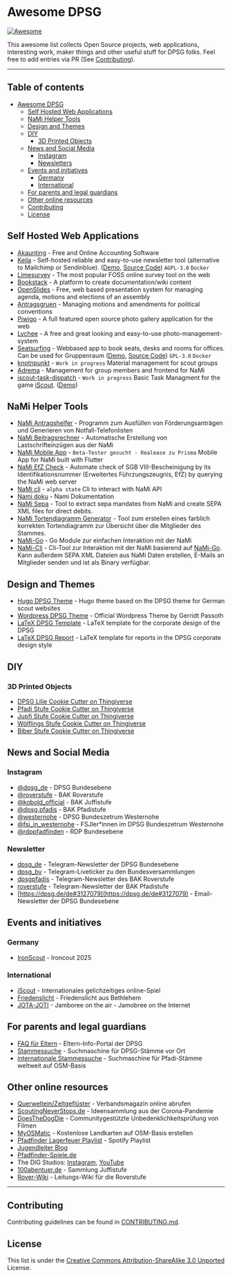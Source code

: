 # Awesome DPSG

[![Awesome](https://cdn.jsdelivr.net/gh/sindresorhus/awesome@d7305f38d29fed78fa85652e3a63e154dd8e8829/media/badge.svg)](https://github.com/sindresorhus/awesome)

This awesome list collects Open Source projects, web applications, interesting work, maker things and other useful stuff for DPSG folks. Feel free to add entries via PR (See [Contributing](.github/CONTRIBUTING.md)).

---

## Table of contents <!-- omit from toc -->

- [Awesome DPSG](#awesome-dpsg)
  - [Self Hosted Web Applications](#self-hosted-web-applications)
  - [NaMi Helper Tools](#nami-helper-tools)
  - [Design and Themes](#design-and-themes)
  - [DIY](#diy)
    - [3D Printed Objects](#3d-printed-objects)
  - [News and Social Media](#news-and-social-media)
    - [Instagram](#instagram)
    - [Newsletters](#newsletter)
  - [Events and initiatives](#events-and-initiatives)
    - [Germany](#germany)
    - [International](#international)
  - [For parents and legal guardians](#for-parents-and-legal-guardians)
  - [Other online resources](#other-online-resources)
  - [Contributing](#contributing)
  - [License](#license)

## Self Hosted Web Applications

- [Akaunting](https://github.com/akaunting/akaunting) - Free and Online Accounting Software
- [Keila](https://www.keila.io) - Self-hosted reliable and easy-to-use newsletter tool (alternative to Mailchimp or Sendinblue). ([Demo](https://app.keila.io), [Source Code](https://github.com/pentacent/keila)) `AGPL-3.0` `Docker`
- [Limesurvey](https://github.com/LimeSurvey/LimeSurvey) - The most popular FOSS online survey tool on the web
- [Bookstack](https://github.com/BookStackApp/BookStack) - A platform to create documentation/wiki content
- [OpenSlides](https://github.com/OpenSlides/OpenSlides) - Free, web based presentation system for managing agenda, motions and elections of an assembly
- [Antragsgruen](https://github.com/CatoTH/antragsgruen) - Managing motions and amendments for political conventions
- [Piwigo](https://github.com/Piwigo/Piwigo) - A full featured open source photo gallery application for the web
- [Lychee](https://github.com/LycheeOrg/Lychee) - A free and great looking and easy-to-use photo-management-system
- [Seatsurfing](https://seatsurfing.app/) - Webbased app to book seats, desks and rooms for offices. Can be used for Gruppenraum ([Demo](https://seatsurfing.app/get-started/), [Source Code](https://github.com/seatsurfing/backend)) `GPL-3.0` `Docker`
- [knotnpunkt](https://github.com/dpsg-beckum/knotnpunkt) - `Work in progress` Material management for scout groups
- [Adrema](https://github.com/zoomyboy/adrema) - Management for group members and frontend for NaMi
- [iscout-task-dispatch](https://github.com/dpsg-beckum/iscout-task-dispatch) - `Work in progress` Basic Task Managment for the game [iScout](https://iscoutgame.com). ([Demo](https://itd-test.remote1.jonahwille.de))

## NaMi Helper Tools

- [NaMi Antragshelfer](https://github.com/tobiasmiosczka/nami-antragshelfer) - Programm zum Ausfüllen von Förderungsanträgen und Generieren von Notfall-Telefonlisten
- [NaMi Beitragsrechner](https://github.com/f1shl/nami-beitragsrechner) - Automatische Erstellung von Lastschrifteinzügen aus der NaMi
- [NaMi Mobile App](https://github.com/digital-scouts/dpsg-nami-app) - `Beta-Tester gesucht - Realease zu Prisma` Mobile App for NaMi built with Flutter
- [NaMi EfZ Check](https://github.com/maehw/nami-efz-check) - Automate check of SGB VIII-Bescheinigung by its Identifikationsnummer (Erweitertes Führzungszeugnis, EfZ) by querying the NaMi web server
- [NaMi cli](https://github.com/webratz/pynami) - `alpha state` Cli to interact with NaMi API
- [Nami doku](https://doku.dpsg.de/spacedirectory/view.action) - Nami Dokumentation
- [NaMi Sepa](https://github.com/thisni1s/nami-sepa) - Tool to extract sepa mandates from NaMi and create SEPA XML files for direct debits.
- [NaMi Tortendiagramm Generator](https://codeberg.org/dpsghuenfeld/DIYNaMi) - Tool zum erstellen eines farblich korrekten Tortendiagramm zur Übersicht über die Mitglieder des Stammes.
- [NaMi-Go](https://github.com/thisni1s/nami-go) - Go Module zur einfachen Interaktion mit der NaMi
- [NaMi-Cli](https://github.com/thisni1s/nami-cli) - Cli-Tool zur Interaktion mit der NaMi basierend auf [NaMi-Go](https://github.com/thisni1s/nami-go). Kann außerdem SEPA XML Dateien aus NaMi Daten erstellen, E-Mails an Mitglieder senden und ist als Binary verfügbar.

## Design and Themes

- [Hugo DPSG Theme](https://github.com/pfadfinder-konstanz/hugo-dpsg) - Hugo theme based on the DPSG theme for German scout websites
- [Wordpress DPSG Theme](https://dpsg.de/de/leitende-mitarbeitende/oeffentlichkeitsarbeit/logos-material-vorlagen/wordpress-theme) - Official Wordpress Theme by Gerridt Passoth
- [LaTeX DPSG Template](https://github.com/fabianlipp/latex-dpsg) - LaTeX template for the corporate design of the DPSG
- [LaTeX DPSG Report](https://github.com/thisni1s/dpsg-report-latex) - LaTeX template for reports in the DPSG corporate design style

## DIY

### 3D Printed Objects

- [DPSG Lilie Cookie Cutter on Thingiverse](https://www.thingiverse.com/thing:4672759)
- [Pfadi Stufe Cookie Cutter on Thingiverse](https://www.thingiverse.com/thing:4646424)
- [Jupfi Stufe Cookie Cutter on Thingiverse](https://www.thingiverse.com/thing:4646408)
- [Wölflings Stufe Cookie Cutter on Thingiverse](https://www.thingiverse.com/thing:4646398)
- [Biber Stufe Cookie Cutter on Thingiverse](https://www.thingiverse.com/thing:4646427)

## News and Social Media

### Instagram
- [@dpsg_de](https://www.instagram.com/dpsg.de/) -  DPSG Bundesebene
- [@roverstufe](https://www.instagram.com/roverstufe/) -  BAK Roverstufe
- [@kobold_official](https://www.instagram.com/kobold_official/) -  BAK Juffistufe
- [@dpsg.pfadis](https://www.instagram.com/dpsg.pfadis/) -  BAK Pfadistufe
- [@westernohe](https://www.instagram.com/bundeszentrum_westernohe/) -  DPSG Bundeszetrum Westernohe
- [@fsj_in_westernohe](https://www.instagram.com/fsj_in_westernohe/) -  FSJler*innen im DPSG Bundeszetrum Westernohe
- [@rdppfadfinden](https://www.instagram.com/rdppfadfinden/) - RDP Bundesebene

### Newsletter
- [dpsg_de](https://t.me/dpsg_de) - Telegram-Newsletter der DPSG Bundesebene
- [dpsg_bv](https://t.me/dpsg_bv) - Telegram-Liveticker zu den Bundesversammlungen
- [dpsgpfadis](https://t.me/dpsgrover) - Telegram-Newsletter des BAK Roverstufe
- [roverstufe](https://t.me/dpsgpfadis) - Telegram-Newsletter der BAK Pfadistufe
- [https://dpsg.de/de#3127079](https://dpsg.de/de#3127079) - Email-Newsletter der DPSG Bundesebene

## Events and initiatives

### Germany
- [IronScout](https://ironscout2025.de/) - Ironcout 2025

### International
- [iScout](https://iscoutgame.com/en/home) - Internationales gelichzeitiges online-Spiel
- [Friedenslicht](https://www.friedenslicht.de/) - Friedenslicht aus Bethlehem
- [JOTA-JOTI](https://jota-joti.de/) - Jamboree on the air - Jamobree on the Internet

## For parents and legal guardians
- [FAQ für Eltern](https://dpsg.de/de/mach-mit/mitglied-werden/informationen-fuer-eltern) - Eltern-Info-Portal der DPSG
- [Stammessuche](https://dpsg.de/de/stammessuche-20) - Suchmaschine für DPSG-Stämme vor Ort
- [internationale Stammessuche](https://mapcomplete.org/scouting) - Suchmaschine für Pfadi-Stämme weltweit auf OSM-Basis

## Other online resources
- [Querweltein/Zeltgeflüster](https://dpsg.de/de/magazin) - Verbandsmagazin online abrufen
- [ScoutingNeverStops.de](https://www.scoutingneverstops.de/) - Ideensammlung aus der Corona-Pandemie
- [DoesTheDogDie](https://www.doesthedogdie.com/) - Communitygestützte Unbedenklichkeitsprüfung von Filmen
- [MyOSMatic](https://print.get-map.org/) - Kostenlose Landkarten auf OSM-Basis erstellen
- [Pfadfinder Lagerfeuer Playlist](https://open.spotify.com/playlist/0SuPlHCl8sVmhOOuJA49WD) - Spotify Playlist
-  [Jugendleiter Blog](https://www.jugendleiter-blog.de/)
-  [Pfadfinder-Spiele.de](https://pfadfinder-spiele.de/)
-  The DIG Studios: [Instagram](https://www.instagram.com/thedigstudios/),  [YouTube](https://www.youtube.com/@thedigstudios/videos)
-  [100abentuer.de](https://100abenteuer.dpsg.de/wp/) - Sammlung Juffistufe
-  [Rover-Wiki](https://wiki.rover.de) - Leitungs-Wiki für die Roverstufe

---

## Contributing

Contributing guidelines can be found in [CONTRIBUTING.md](.github/CONTRIBUTING.md).

## License

This list is under the [Creative Commons Attribution-ShareAlike 3.0 Unported](LICENSE) License.
